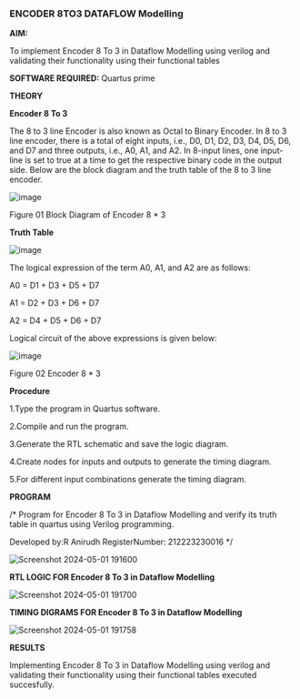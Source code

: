 ### ENCODER 8TO3 DATAFLOW Modelling

**AIM:**

To implement  Encoder 8 To 3 in Dataflow Modelling using verilog and validating their functionality using their functional tables

**SOFTWARE REQUIRED:** Quartus prime

**THEORY**

**Encoder 8 To 3**

The 8 to 3 line Encoder is also known as Octal to Binary Encoder. In 8 to 3 line encoder, there is a total of eight inputs, i.e., D0, D1, D2, D3, D4, D5, D6, and D7 and three outputs, i.e., A0, A1, and A2. In 8-input lines, one input-line is set to true at a time to get the respective binary code in the output side. Below are the block diagram and the truth table of the 8 to 3 line encoder.

![image](https://github.com/naavaneetha/ENCODER8TO3DATAFLOW/assets/154305477/0bc242c1-eb9e-4c47-afe5-30428470efc3)

Figure 01  Block Diagram of Encoder 8 * 3

**Truth Table**

![image](https://github.com/naavaneetha/ENCODER8TO3DATAFLOW/assets/154305477/35496b14-ae6e-4cd1-9abd-d6736b576575)

The logical expression of the term A0, A1, and A2 are as follows:

A0 = D1 + D3 + D5 + D7

A1 = D2 + D3 + D6 + D7

A2 = D4 + D5 + D6 + D7

Logical circuit of the above expressions is given below:

![image](https://github.com/naavaneetha/ENCODER8TO3DATAFLOW/assets/154305477/95acaee6-c873-4c75-89eb-ef09fb158053)

Figure 02  Encoder 8 * 3

**Procedure**

1.Type the program in Quartus software.

2.Compile and run the program.

3.Generate the RTL schematic and save the logic diagram.

4.Create nodes for inputs and outputs to generate the timing diagram.

5.For different input combinations generate the timing diagram.

**PROGRAM**

/* Program for Encoder 8 To 3 in Dataflow Modelling and verify its truth table in quartus using Verilog programming. 

Developed by:R Anirudh RegisterNumber: 212223230016
*/

![Screenshot 2024-05-01 191600](https://github.com/anushanirudh/ENCODER8TO3DATAFLOW/assets/151725737/cd2c0140-10b7-4ce5-8b57-32aa05bc9bff)



**RTL LOGIC FOR Encoder 8 To 3 in Dataflow Modelling**

![Screenshot 2024-05-01 191700](https://github.com/anushanirudh/ENCODER8TO3DATAFLOW/assets/151725737/16140e15-7717-42d9-be79-9b9e7a23a7a0)


**TIMING DIGRAMS FOR Encoder 8 To 3 in Dataflow Modelling**

![Screenshot 2024-05-01 191758](https://github.com/anushanirudh/ENCODER8TO3DATAFLOW/assets/151725737/5fefe94c-a014-43d2-9a2e-dccdc6db1adc)


**RESULTS**


Implementing Encoder 8 To 3 in Dataflow Modelling using verilog and validating their functionality using their functional tables executed succesfully.


